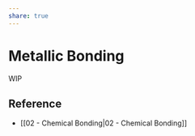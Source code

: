 ```yaml
---
share: true
---
```


# Metallic Bonding

WIP

## Reference

- [[02 - Chemical Bonding|02 - Chemical Bonding]]
